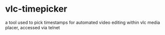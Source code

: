 # vlc-timepicker
a tool used to pick timestamps for automated video editing within vlc media placer, accessed via telnet
